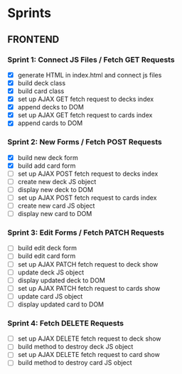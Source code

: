 # Sprints

## FRONTEND

### Sprint 1: Connect JS Files / Fetch GET Requests
- [x] generate HTML in index.html and connect js files
- [x] build deck class
- [x] build card class
- [x] set up AJAX GET fetch request to decks index
- [x] append decks to DOM
- [x] set up AJAX GET fetch request to cards index
- [x] append cards to DOM

### Sprint 2: New Forms / Fetch POST Requests
- [x] build new deck form
- [x] build add card form
- [ ] set up AJAX POST fetch request to decks index
- [ ] create new deck JS object
- [ ] display new deck to DOM
- [ ] set up AJAX POST fetch request to cards index
- [ ] create new card JS object
- [ ] display new card to DOM

### Sprint 3: Edit Forms / Fetch PATCH Requests
- [ ] build edit deck form
- [ ] build edit card form
- [ ] set up AJAX PATCH fetch request to deck show
- [ ] update deck JS object
- [ ] display updated deck to DOM
- [ ] set up AJAX PATCH fetch request to cards show
- [ ] update card JS object
- [ ] display updated card to DOM

### Sprint 4: Fetch DELETE Requests
- [ ] set up AJAX DELETE fetch request to deck show
- [ ] build method to destroy deck JS object
- [ ] set up AJAX DELETE fetch request to card show
- [ ] build method to destroy card JS object

